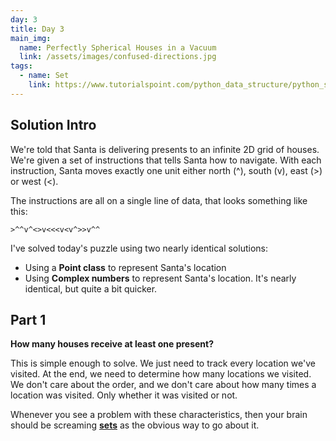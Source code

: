 ```yaml
---
day: 3
title: Day 3
main_img:
  name: Perfectly Spherical Houses in a Vacuum
  link: /assets/images/confused-directions.jpg
tags: 
  - name: Set
    link: https://www.tutorialspoint.com/python_data_structure/python_sets.htm
---
```

## Solution Intro

We're told that Santa is delivering presents to an infinite 2D grid of houses.  We're given a set of instructions that tells Santa how to navigate. With each instruction, Santa moves exactly one unit either north (^), south (v), east (>) or west (<).

The instructions are all on a single line of data, that looks something like this:

```text
>^^v^<>v<<<v<v^>>v^^
```

I've solved today's puzzle using two nearly identical solutions:

- Using a **Point class** to represent Santa's location
- Using **Complex numbers** to represent Santa's location. It's nearly identical, but quite a bit quicker.

## Part 1

**How many houses receive at least one present?**

This is simple enough to solve. We just need to track every location we've visited.  At the end, we need to determine how many locations we visited.  We don't care about the order, and we don't care about how many times a location was visited.  Only whether it was visited or not.

Whenever you see a problem with these characteristics, then your brain should be screaming **[sets](/python/sets)** as the obvious way to go about it.


